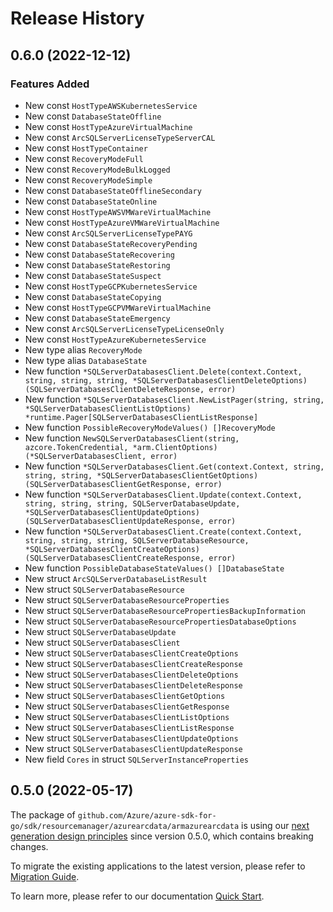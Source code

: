 # Release History

## 0.6.0 (2022-12-12)
### Features Added

- New const `HostTypeAWSKubernetesService`
- New const `DatabaseStateOffline`
- New const `HostTypeAzureVirtualMachine`
- New const `ArcSQLServerLicenseTypeServerCAL`
- New const `HostTypeContainer`
- New const `RecoveryModeFull`
- New const `RecoveryModeBulkLogged`
- New const `RecoveryModeSimple`
- New const `DatabaseStateOfflineSecondary`
- New const `DatabaseStateOnline`
- New const `HostTypeAWSVMWareVirtualMachine`
- New const `HostTypeAzureVMWareVirtualMachine`
- New const `ArcSQLServerLicenseTypePAYG`
- New const `DatabaseStateRecoveryPending`
- New const `DatabaseStateRecovering`
- New const `DatabaseStateRestoring`
- New const `DatabaseStateSuspect`
- New const `HostTypeGCPKubernetesService`
- New const `DatabaseStateCopying`
- New const `HostTypeGCPVMWareVirtualMachine`
- New const `DatabaseStateEmergency`
- New const `ArcSQLServerLicenseTypeLicenseOnly`
- New const `HostTypeAzureKubernetesService`
- New type alias `RecoveryMode`
- New type alias `DatabaseState`
- New function `*SQLServerDatabasesClient.Delete(context.Context, string, string, string, *SQLServerDatabasesClientDeleteOptions) (SQLServerDatabasesClientDeleteResponse, error)`
- New function `*SQLServerDatabasesClient.NewListPager(string, string, *SQLServerDatabasesClientListOptions) *runtime.Pager[SQLServerDatabasesClientListResponse]`
- New function `PossibleRecoveryModeValues() []RecoveryMode`
- New function `NewSQLServerDatabasesClient(string, azcore.TokenCredential, *arm.ClientOptions) (*SQLServerDatabasesClient, error)`
- New function `*SQLServerDatabasesClient.Get(context.Context, string, string, string, *SQLServerDatabasesClientGetOptions) (SQLServerDatabasesClientGetResponse, error)`
- New function `*SQLServerDatabasesClient.Update(context.Context, string, string, string, SQLServerDatabaseUpdate, *SQLServerDatabasesClientUpdateOptions) (SQLServerDatabasesClientUpdateResponse, error)`
- New function `*SQLServerDatabasesClient.Create(context.Context, string, string, string, SQLServerDatabaseResource, *SQLServerDatabasesClientCreateOptions) (SQLServerDatabasesClientCreateResponse, error)`
- New function `PossibleDatabaseStateValues() []DatabaseState`
- New struct `ArcSQLServerDatabaseListResult`
- New struct `SQLServerDatabaseResource`
- New struct `SQLServerDatabaseResourceProperties`
- New struct `SQLServerDatabaseResourcePropertiesBackupInformation`
- New struct `SQLServerDatabaseResourcePropertiesDatabaseOptions`
- New struct `SQLServerDatabaseUpdate`
- New struct `SQLServerDatabasesClient`
- New struct `SQLServerDatabasesClientCreateOptions`
- New struct `SQLServerDatabasesClientCreateResponse`
- New struct `SQLServerDatabasesClientDeleteOptions`
- New struct `SQLServerDatabasesClientDeleteResponse`
- New struct `SQLServerDatabasesClientGetOptions`
- New struct `SQLServerDatabasesClientGetResponse`
- New struct `SQLServerDatabasesClientListOptions`
- New struct `SQLServerDatabasesClientListResponse`
- New struct `SQLServerDatabasesClientUpdateOptions`
- New struct `SQLServerDatabasesClientUpdateResponse`
- New field `Cores` in struct `SQLServerInstanceProperties`


## 0.5.0 (2022-05-17)

The package of `github.com/Azure/azure-sdk-for-go/sdk/resourcemanager/azurearcdata/armazurearcdata` is using our [next generation design principles](https://azure.github.io/azure-sdk/general_introduction.html) since version 0.5.0, which contains breaking changes.

To migrate the existing applications to the latest version, please refer to [Migration Guide](https://aka.ms/azsdk/go/mgmt/migration).

To learn more, please refer to our documentation [Quick Start](https://aka.ms/azsdk/go/mgmt).